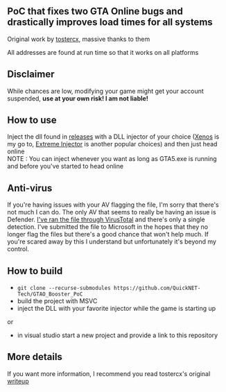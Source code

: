 ## PoC that fixes two GTA Online bugs and drastically improves load times for all systems

Original work by [tostercx](https://github.com/tostercx), massive thanks to them

All addresses are found at run time so that it works on all platforms

## Disclaimer

While chances are low, modifying your game might get your account suspended, __**use at your own risk! I am not liable!**__

## How to use

Inject the dll found in [releases](https://github.com/QuickNET-Tech/GTAO_Booster_PoC/releases) with a DLL injector of your choice ([Xenos](https://github.com/DarthTon/Xenos) is my go to, [Extreme Injector](https://github.com/master131/ExtremeInjector) is another popular choices) and then just head online  
NOTE : You can inject whenever you want as long as GTA5.exe is running and before you've started to head online

## Anti-virus

If you're having issues with your AV flagging the file, I'm sorry that there's not much I can do. The only AV that seems to really be having an issue is Defender. [I've ran the file through VirusTotal](https://www.virustotal.com/gui/file/d0a11ac9908548d7fa210832538eaf6dda08c40d9fd606a636f95fed3e3c2534/detection) and there's only a single detection. I've submitted the file to Microsoft in the hopes that they no longer flag the files but there's a good chance that won't help much. If you're scared away by this I understand but unfortunately it's beyond my control.

## How to build

* `git clone --recurse-submodules https://github.com/QuickNET-Tech/GTAO_Booster_PoC`
* build the project with MSVC
* inject the DLL with your favorite injector while the game is starting up

or

* in visual studio start a new project and provide a link to this repository

## More details

If you want more information, I recommend you read tostercx's original [writeup](https://nee.lv/2021/02/28/How-I-cut-GTA-Online-loading-times-by-70/)
